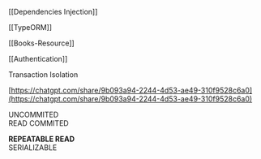 [[Dependencies Injection]]

[[TypeORM]]

  

[[Books-Resource]]

[[Authentication]]

Transaction Isolation

[https://chatgpt.com/share/9b093a94-2244-4d53-ae49-310f9528c6a0](https://chatgpt.com/share/9b093a94-2244-4d53-ae49-310f9528c6a0)  
  
UNCOMMITED  
READ COMMITED  

**REPEATABLE READ**  
SERIALIZABLE